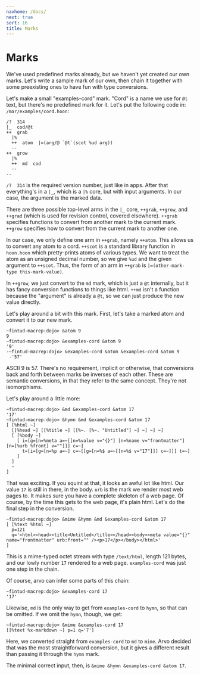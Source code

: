```yaml
---
navhome: /docs/
next: true
sort: 16
title: Marks
---
```


# Marks

We've used predefined marks already, but we haven't yet created
our own marks.  Let's write a sample mark of our own, then chain
it together with some preexisting ones to have fun with type
conversions.

Let's make a small "examples-cord" mark.  "Cord" is a name we use for `@t`
text, but there's no predefined mark for it.  Let's put the following code in:
`/mar/examples/cord.hoon`:

```
/?  314
|_  cod/@t
++  grab
  |%
  ++  atom  |=(arg/@ `@t`(scot %ud arg))
  --
++  grow
  |%
  ++  md  cod
  --
--
```

`/?  314` is the required
version number, just like in apps.  After that everything's in a
`|_`, which is a `|%` core, but with input arguments.  In our
case, the argument is the marked data.

There are three possible top-level arms in the `|_` core,
`++grab`, `++grow`, and `++grad` (which is used for revision
control, covered elsewhere).  `++grab` specifies
functions to convert from another mark to the current mark.
`++grow` specifies how to convert from the current mark to
another one.

In our case, we only define one arm in `++grab`, namely `++atom`.
This allows us to convert any atom to a cord.  `++scot` is a
standard library function in `hoon.hoon` which pretty-prints
atoms of various types.  We want to treat the atom as an
unsigned decimal number, so we give `%ud` and the given argument
to `++scot`.  Thus, the form of an arm in `++grab` is
`|=(other-mark-type this-mark-value)`.

In `++grow`, we just convert to the `md` mark, which is just a
`@t` internally, but it has fancy conversion functions to things
like html.  `++md` isn't a function because the "argument" is
already a `@t`, so we can just produce the new value directly.

Let's play around a bit with this mark.  First, let's take a
marked atom and convert it to our new mark.

```
~fintud-macrep:dojo> &atom 9
9
~fintud-macrep:dojo> &examples-cord &atom 9
'9'
-~fintud-macrep:dojo> &examples-cord &atom &examples-cord &atom 9
 -'57'
```

ASCII 9 is 57.  There's no requirement, implicit or otherwise,
that conversions back and forth between marks be inverses of each
other.  These are semantic conversions, in that they refer to the
same concept.  They're not isomorphisms.

Let's play around a little more:

```
~fintud-macrep:dojo> &md &examples-cord &atom 17
'17'
~fintud-macrep:dojo> &hymn &md &examples-cord &atom 17
[ [%html ~]
  [[%head ~] [[%title ~] [[%~. [%~. "Untitled"] ~] ~] ~] ~]
  [ [%body ~]
    [ i=[g=[n=%meta a=~[[n=%value v="{}"] [n=%name v="frontmatter"] [n=[%urb %front] v=""]]] c=~]
      t=[i=[g=[n=%p a=~] c=~[[g=[n=%$ a=~[[n=%$ v="17"]]] c=~]]] t=~]
    ]
  ]
  ~
]
```

That was exciting.  If you squint at that,  it looks an
awful lot like html.  Our value `17` is still in there, in the
body.  `urb` is the mark we render most web pages to.  It makes
sure you have a complete skeleton of a web page.  Of course, by
the time this gets to the web page, it's plain html.  Let's do
the final step in the conversion.

```
~fintud-macrep:dojo> &mime &hymn &md &examples-cord &atom 17
[ [%text %html ~]
  p=121
  q='<html><head><title>Untitled</title></head><body><meta value="{}" name="frontmatter" urb:front="" /><p>17</p></body></html>'
]
```

This is a mime-typed octet stream with type `/text/html`, length
121 bytes, and our lowly number `17` rendered to a web page.
`examples-cord` was just one step in the chain.

Of course, arvo can infer some parts of this chain:

```
~fintud-macrep:dojo> &examples-cord 17
'17'
```

Likewise, `md` is the only way to get from `examples-cord` to `hymn`, so
that can be omitted.  If we omit the `hymn`, though, we get:

```
~fintud-macrep:dojo> &mime &examples-cord 17
[[%text %x-markdown ~] p=1 q='7']
```

Here, we converted straight from `examples-cord` to `md` to `mime`.  Arvo
decided that was the most straightforward conversion, but it
gives a different result than passing it through the `hymn`
mark.

The minimal correct input, then, is `&mime &hymn &examples-cord &atom 17`.
